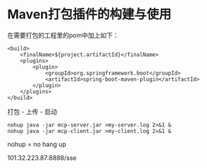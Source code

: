 # Maven打包插件的构建与使用
在需要打包的工程里的pom中加上如下：

```
<build>
    <finalName>${project.artifactId}</finalName>
    <plugins>
        <plugin>
            <groupId>org.springframework.boot</groupId>
            <artifactId>spring-boot-maven-plugin</artifactId>
        </plugin>
    </plugins>
</build>
```

打包 - 上传 - 启动

```
nohup java -jar mcp-server.jar >my-server.log 2>&1 &
nohup java -jar mcp-client.jar >my-client.log 2>&1 &
```

nohup = no hang up


101.32.223.87:8888/sse
